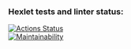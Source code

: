 ### Hexlet tests and linter status:
[![Actions Status](https://github.com/EkaterinaRina/frontend-project-11/actions/workflows/hexlet-check.yml/badge.svg)](https://github.com/EkaterinaRina/frontend-project-11/actions)  
[![Maintainability](https://api.codeclimate.com/v1/badges/deca3f04f6993791dda2/maintainability)](https://codeclimate.com/github/EkaterinaRina/frontend-project-11/maintainability)  
